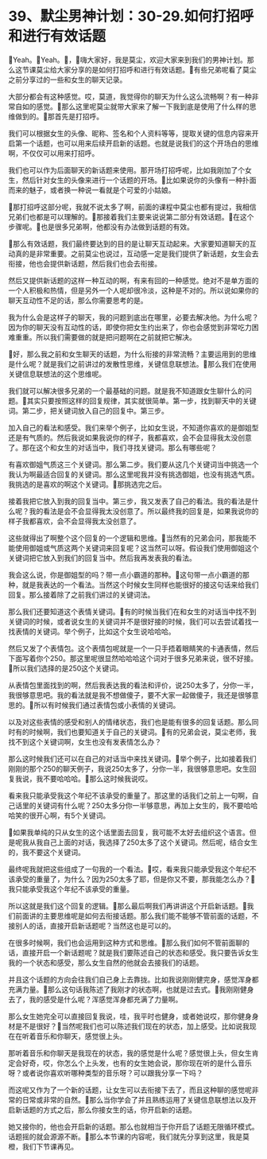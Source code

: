 # 39、默尘男神计划：30-29.如何打招呼和进行有效话题

🎼Yeah。🎼Yeah。🎼，🎼嗨大家好，我是莫尘，欢迎大家来到我们的男神计划。那么这节课莫尘给大家分享的是如何打招呼和进行有效话题。🎼有些兄弟呢看了莫尘之前分享过的一些和女生的聊天记录。

大部分都会有这种感觉。哎，莫道，我觉得你的聊天为什么这么流畅啊？有一种非常自如的感觉。🎼那么这里呢莫尘就带大家来了解一下我到底是使用了什么样的思维做到的。🎼那首先是打招呼。

我们可以根据女生的头像、昵称、签名和个人资料等等，提取关键的信息内容来开启第一个话题，也可以用来后续开启新的话题。也就是说我们的这个开场白的思维啊，不仅仅可以用来打招呼。

我们也可以作为后面聊天的新话题来使用。那开场打招呼呢，比如我刚加了个女生，然后针对女生的头像来进行一个话题的开场。🎼比如果说你的头像有一种扑面而来的魅子，或者换一种说一看就是个可爱的小姑娘。

🎼那打招呼这部分呢，我就不说太多了啊，前面的课程中莫尘也都有提过，我相信兄弟们也都是可以理解的。🎼那接着我们主要来说说第二部分有效话题。🎼在这个步骤呢。🎼也是很多兄弟啊，他都没有办法做到话题的有效。

🎼那么有效话题，我们最终要达到的目的是让聊天互动起来。大家要知道聊天的互动真的是非常重要。之前莫尘也说过，互动感一定是我们提供了新话题，女生会去衔接，他也会提供新话题，然后我们也会去衔接。

然后又提供新话题的这样一种互动的啊，有来有回的一种感觉。绝对不是单方面的一个人积极和热情，但是另外一个人呢却很冷淡，这种是不对的。所以说如果你的聊天互动性不足的话，那么你需要思考的是。

我为什么会是这样子的聊天，我的问题到底出在哪里，必要去解决他。为什么呢？因为你的聊天没有互动性的话，即使你把女生约出来了，你也会感觉到非常吃力困难重重。所以我们需要做的就是把问题啊在之前就把它解决。

🎼好，那么我之前和女生聊天的话题，为什么衔接的非常流畅？主要运用到的思维是什么呢？就是我们之前讲过的发散性思维，关键信息联想法。🎼那么我们在使用关键信息联想法的这个思维呢。

我们就可以解决很多兄弟的一个最基础的问题。就是我不知道跟女生聊什么的问题。🎼其实只要按照这样的回复规律，其实就很简单。第一步，找到聊天中的关键词。第二步，把关键词放入自己的回复中。第三步。

加入自己的看法和感受。我们来举个例子，比如女生说，不知道你喜欢的是御姐型还是有气质的。然后我说如果我说你的样子，我都喜欢，会不会显得我太没创意了。那在这个和女生的对话当中，我们寻找关键词。那么有哪些呢？

有喜欢御姐气质这三个关键词。那么第二步。我们要从这几个关键词当中挑选一个我认为啊最适合回复的关键词。那么这里呢我并没有挑选御姐，也没有挑选气质。我挑选的是喜欢的啊这个关键词。🎼那挑选完之后。

接着我把它放入到我的回复当中。第三步，我又发表了自己的看法。我的看法是什么呢？我的看法是会不会显得我太没创意了。所以最终我的回复是，如果我说你的样子我都喜欢，会不会显得我太没创意了。

这些就得出了啊整个这个回复的一个逻辑和思维。🎼当然有的兄弟会问，那我能不能使用御姐或气质这两个关键词来回复呢？这当然可以呀。假设我们使用御姐这个关键词把它放入到我们的回复当中。然后我再发表我的看法。

我会这么说，你是御姐型的吗？带一点小霸道的那种。🎼这句带一点小霸道的那种，就是我表达的一个看法。当然这个时候女生同样也能很好的接这句话来给我们回复。那么接着除了之前我们讲过的关键词法。

那么我们还要知道这个表情关键词。🎼有的时候当我们在和女生的对话当中找不到关键词的时候，或者说女生的关键词并不是很好接的时候，我们可以去尝试着找一找表情的关键词。举个例子，比如这个女生说哈哈哈。

然后又发了个表情包。这个表情包呢就是一个一只手捂着眼睛笑的卡通表情，然后下面写着你个250。那这里呢很显然哈哈哈这个词对于很多兄弟来说，很不好接。🎼所以我们选择的是250这个关键词。

从表情包里面找到的啊，然后我表达我的看法和评价，说250太多了，分你一半，我很够意思吧。我的看法就是我不想做傻子，要不大家一起做傻子，我还是很够意思的。🎼所以有时候我们通过表情包或小表情的关键词。

以及对这些表情的感受和别人的情绪状态，我们也是能有很多的回复话题。那么同时有的时候啊，我们也要知道关于自己的关键词。🎼有的兄弟会说，莫尘老师，我找不到这个关键词啊，女生也没有发表情怎么办？

那么这时候我们还可以在自己的对话当中来找关键词。🎼举个例子，比如接着我们刚刚的那个250的聊天例子，我说250太多了，分你一半，我很够意思吧。女生回复我说，我不要哈哈哈。🎼那么这时候我说哎。

看来我只能承受我这个年纪不该承受的重量了。那这里的话我们之前上一句啊，自己话里的关键词有什么呢？250太多分你一半够意思，再加上女生的，我不要哈哈哈笑的很开心啊，有5个关键词。

🎼如果我单纯的只从女生的这个话里面去回复，我可能不太好去组织这个语言。但是呢我从我自己上面的对话，我选择了250太多了这个关键词。然后呢，结合女生的，我不要这个关键词。

最终呢我就把这些组成了一句我的一个看法。🎼哎，看来我只能承受我这个年纪不该承受的重量了，为什么？因为250太多了耶，但是你又不要，那我能怎么办？🎼我只能承受我这个年纪不该承受的重量。

所以这就是我们这个回复的逻辑。🎼那么最后啊我们再讲讲这个开启新话题。🎼我们前面讲的主要思维呢是如何去衔接话题。那么我们能不能够不管前面的话题，不接别人的话，直接开启新话题呢？当然这也是可以的。

在很多时候啊，我们也会运用到这种方式和思维。🎼那么我们如何不管前面聊的话，直接开启一个新话题呢？就是我们要陈述自己的状态和感受。我只要告诉女生我的一个状态和感受，那么女生自然的他就会去接我们的话题。

并且这个话题的方向会往我们自己身上去靠拢。比如我说刚刚健完身，感觉浑身都充满力量。🎼那么这句话我陈述了我刚才的状态啊，也就是过去式。🎼我刚刚健身去了，我的感受是什么呢？浑感觉浑身都充满了力量啊。

那么女生她完全可以直接回复我说，哇，我平时也健身，或者她说哎，那你健身身材是不是很好？🎼当然呢我们也可以陈述我们现在的状态，加上感受。比如说我现在在听着音乐和你聊天，感觉很上头。

那听着音乐和你聊天是我现在的状态，我的感觉是什么呢？感觉很上头，但女生肯定会好奇，哎，你怎么个上头发，也有的女生她会说，那你现在听的是什么音乐呀？或者说你喜欢听哪种类型的音乐呀？可以跟我分享一下吗？

而这呢又作为了一个新的话题，让女生可以去衔接下去了，而且这种聊的感觉呢非常的日常或非常的自然。🎼那么当你学会了并且熟练运用了关键信息联想法以及开启新话题的方式之后，那么你接女生的话，你开启新的话题。

她又接你的，他也会开启新的话题。那么也就相当于你开启了话题无限循环模式。话题摇的就会源源不断。🎼那么本节课的内容呢，我们就先分享到这里，我是莫橙，我们下节课再见。

